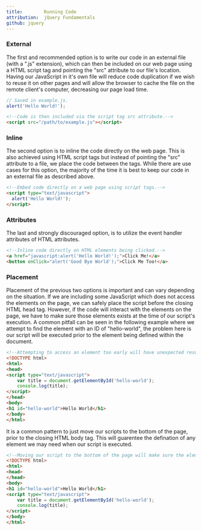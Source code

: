 ```yaml
---
title:        Running Code
attribution:  jQuery Fundamentals
github: jquery
---
```


### External

The first and recommended option is to write our code in an external file (with a ".js" extension), which can then be included on our web page using a HTML script tag and pointing the "src" attribute to our file's location. Having our JavaScript in it's own file will reduce code duplication if we wish to reuse it on other pages and will allow the browser to cache the file on the remote client's computer, decreasing our page load time.

``` js
// Saved in example.js.
alert('Hello World!');
```

``` html
<!--Code is then included via the script tag src attribute.-->
<script src="/path/to/example.js"></script>
```
### Inline

The second option is to inline the code directly on the web page. This is also achieved using HTML script tags but instead of pointing the "src" attribute to a file, we place the code between the tags. While there are use cases for this option, the majority of the time it is best to keep our code in an external file as described above.

``` html
<!--Embed code directly on a web page using script tags.-->
<script type="text/javascript">
  alert('Hello World!');
</script>
```

### Attributes

The last and strongly discouraged option, is to utilize the event handler attributes of HTML attributes.

``` html
<!--Inline code directly on HTML elements being clicked.-->
<a href="javascript:alert('Hello World!');">Click Me!</a>
<button onClick="alert('Good Bye World');">Click Me Too!</a>
```

### Placement

Placement of the previous two options is important and can vary depending on the situation. If we are including some JavaScript which does not access the elements on the page, we can safely place the script before the closing HTML head tag. However, if the code will interact with the elements on the page, we have to make sure those elements exists at the time of our script's execution. A common pitfall can be seen in the following example where we attempt to find the element with an ID of "hello-world", the problem here is our script will be executed prior to the element being defined within the document.

``` html
<!--Attempting to access an element too early will have unexpected results.-->
<!DOCTYPE html>
<html>
<head>
<script type="text/javascript">
    var title = document.getElementById('hello-world');
    console.log(title);
</script>
</head>
<body>
<h1 id="hello-world">Hello World</h1>
</body>
</html>
```

It is a common pattern to just move our scripts to the bottom of the page, prior to the closing HTML body tag. This will guarentee the defination of any element we may need when our script is executed.

``` html
<!--Moving our script to the bottom of the page will make sure the element exists.-->
<!DOCTYPE html>
<html>
<head>
</head>
<body>
<h1 id="hello-world">Hello World</h1>
<script type="text/javascript">
    var title = document.getElementById('hello-world');
    console.log(title);
</script>
</body>
</html>
```







